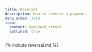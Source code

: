 ```yaml
---
title: Reversal
description: How to reverse a payment.
menu_order: 1700
icon:
  content: keyboard_return
  outlined: true
---
```


{% include reversal.md %}

